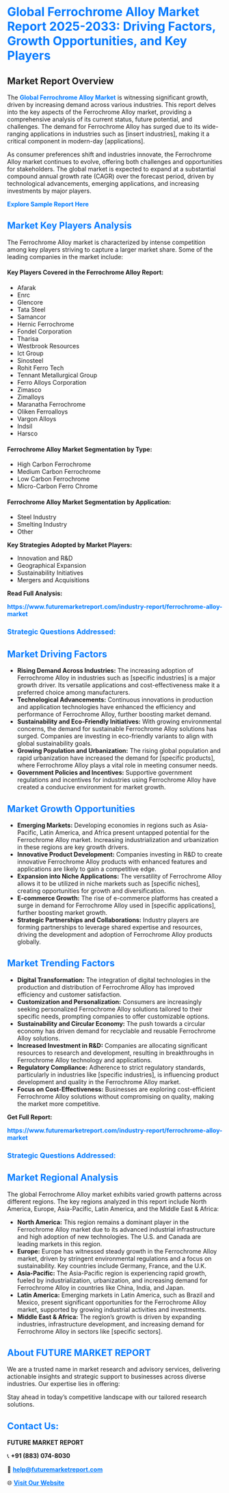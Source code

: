 <h1 style="color: #007BFF;">Global Ferrochrome Alloy Market Report 2025-2033: Driving Factors, Growth Opportunities, and Key Players</h1>

<section id="overview">
<h2>Market Report Overview</h2>
<p>The <a href="https://www.futuremarketreport.com/industry-report/ferrochrome-alloy-market" style="color: #007BFF; text-decoration: none;"><strong>Global Ferrochrome Alloy Market</strong></a> is witnessing significant growth, driven by increasing demand across various industries. This report delves into the key aspects of the Ferrochrome Alloy market, providing a comprehensive analysis of its current status, future potential, and challenges. The demand for Ferrochrome Alloy has surged due to its wide-ranging applications in industries such as [insert industries], making it a critical component in modern-day [applications].</p>
<p>As consumer preferences shift and industries innovate, the Ferrochrome Alloy market continues to evolve, offering both challenges and opportunities for stakeholders. The global market is expected to expand at a substantial compound annual growth rate (CAGR) over the forecast period, driven by technological advancements, emerging applications, and increasing investments by major players.</p>
</section>

<section id="overview">
<p><a href="https://www.futuremarketreport.com/request-sample/reportId=29637" style="color: #007BFF; text-decoration: none;"><strong>Explore Sample Report Here</strong></a></p>
</section>

<section id="key-players">
<h2 style="color: #007BFF;">Market Key Players Analysis</h2>
<p>The Ferrochrome Alloy market is characterized by intense competition among key players striving to capture a larger market share. Some of the leading companies in the market include:</p>
<h4>Key Players Covered in the Ferrochrome Alloy Report:</h4>
<ul><li>Afarak</li><li>Enrc</li><li>Glencore</li><li>Tata Steel</li><li>Samancor</li><li>Hernic Ferrochrome</li><li>Fondel Corporation</li><li>Tharisa</li><li>Westbrook Resources</li><li>Ict Group</li><li>Sinosteel</li><li>Rohit Ferro Tech</li><li>Tennant Metallurgical Group</li><li>Ferro Alloys Corporation</li><li>Zimasco</li><li>Zimalloys</li><li>Maranatha Ferrochrome</li><li>Oliken Ferroalloys</li><li>Vargon Alloys</li><li>Indsil</li><li>Harsco</li></ul>
<h4>Ferrochrome Alloy Market Segmentation by Type:</h4>
<ul><li>High Carbon Ferrochrome</li><li>Medium Carbon Ferrochrome</li><li>Low Carbon Ferrochrome</li><li>Micro-Carbon Ferro Chrome</li></ul>

<h4>Ferrochrome Alloy Market Segmentation by Application:</h4>
<ul><li>Steel Industry</li><li>Smelting Industry</li><li>Other</li></ul>
<p><strong>Key Strategies Adopted by Market Players:</strong></p>
<ul>
<li>Innovation and R&D</li>
<li>Geographical Expansion</li>
<li>Sustainability Initiatives</li>
<li>Mergers and Acquisitions</li>
</ul>
</section>

<section>
<p><strong>Read Full Analysis: </strong></p><a href="https://www.futuremarketreport.com/industry-report/ferrochrome-alloy-market" style="color: #007BFF; text-decoration: none;"><strong>https://www.futuremarketreport.com/industry-report/ferrochrome-alloy-market</strong></a>
<h3 style="color: #007BFF;">Strategic Questions Addressed:</h3>
</section>

<section id="driving-factors">
<h2 style="color: #007BFF;">Market Driving Factors</h2>
<ul>
<li><strong>Rising Demand Across Industries:</strong> The increasing adoption of Ferrochrome Alloy in industries such as [specific industries] is a major growth driver. Its versatile applications and cost-effectiveness make it a preferred choice among manufacturers.</li>
<li><strong>Technological Advancements:</strong> Continuous innovations in production and application technologies have enhanced the efficiency and performance of Ferrochrome Alloy, further boosting market demand.</li>
<li><strong>Sustainability and Eco-Friendly Initiatives:</strong> With growing environmental concerns, the demand for sustainable Ferrochrome Alloy solutions has surged. Companies are investing in eco-friendly variants to align with global sustainability goals.</li>
<li><strong>Growing Population and Urbanization:</strong> The rising global population and rapid urbanization have increased the demand for [specific products], where Ferrochrome Alloy plays a vital role in meeting consumer needs.</li>
<li><strong>Government Policies and Incentives:</strong> Supportive government regulations and incentives for industries using Ferrochrome Alloy have created a conducive environment for market growth.</li>
</ul>
</section>

<section id="growth-opportunities">
<h2 style="color: #007BFF;">Market Growth Opportunities</h2>
<ul>
<li><strong>Emerging Markets:</strong> Developing economies in regions such as Asia-Pacific, Latin America, and Africa present untapped potential for the Ferrochrome Alloy market. Increasing industrialization and urbanization in these regions are key growth drivers.</li>
<li><strong>Innovative Product Development:</strong> Companies investing in R&D to create innovative Ferrochrome Alloy products with enhanced features and applications are likely to gain a competitive edge.</li>
<li><strong>Expansion into Niche Applications:</strong> The versatility of Ferrochrome Alloy allows it to be utilized in niche markets such as [specific niches], creating opportunities for growth and diversification.</li>
<li><strong>E-commerce Growth:</strong> The rise of e-commerce platforms has created a surge in demand for Ferrochrome Alloy used in [specific applications], further boosting market growth.</li>
<li><strong>Strategic Partnerships and Collaborations:</strong> Industry players are forming partnerships to leverage shared expertise and resources, driving the development and adoption of Ferrochrome Alloy products globally.</li>
</ul>
</section>

<section id="trending-factors">
<h2 style="color: #007BFF;">Market Trending Factors</h2>
<ul>
<li><strong>Digital Transformation:</strong> The integration of digital technologies in the production and distribution of Ferrochrome Alloy has improved efficiency and customer satisfaction.</li>
<li><strong>Customization and Personalization:</strong> Consumers are increasingly seeking personalized Ferrochrome Alloy solutions tailored to their specific needs, prompting companies to offer customizable options.</li>
<li><strong>Sustainability and Circular Economy:</strong> The push towards a circular economy has driven demand for recyclable and reusable Ferrochrome Alloy solutions.</li>
<li><strong>Increased Investment in R&D:</strong> Companies are allocating significant resources to research and development, resulting in breakthroughs in Ferrochrome Alloy technology and applications.</li>
<li><strong>Regulatory Compliance:</strong> Adherence to strict regulatory standards, particularly in industries like [specific industries], is influencing product development and quality in the Ferrochrome Alloy market.</li>
<li><strong>Focus on Cost-Effectiveness:</strong> Businesses are exploring cost-efficient Ferrochrome Alloy solutions without compromising on quality, making the market more competitive.</li>
</ul>
</section>

<section>
<p><strong>Get Full Report: </strong></p><a href="https://www.futuremarketreport.com/industry-report/ferrochrome-alloy-market" style="color: #007BFF; text-decoration: none;"><strong>https://www.futuremarketreport.com/industry-report/ferrochrome-alloy-market</strong></a>
<h3 style="color: #007BFF;">Strategic Questions Addressed:</h3>
</section>


<section id="regional-analysis">
<h2 style="color: #007BFF;">Market Regional Analysis</h2>
<p>The global Ferrochrome Alloy market exhibits varied growth patterns across different regions. The key regions analyzed in this report include North America, Europe, Asia-Pacific, Latin America, and the Middle East & Africa:</p>
<ul>
<li><strong>North America:</strong> This region remains a dominant player in the Ferrochrome Alloy market due to its advanced industrial infrastructure and high adoption of new technologies. The U.S. and Canada are leading markets in this region.</li>
<li><strong>Europe:</strong> Europe has witnessed steady growth in the Ferrochrome Alloy market, driven by stringent environmental regulations and a focus on sustainability. Key countries include Germany, France, and the U.K.</li>
<li><strong>Asia-Pacific:</strong> The Asia-Pacific region is experiencing rapid growth, fueled by industrialization, urbanization, and increasing demand for Ferrochrome Alloy in countries like China, India, and Japan.</li>
<li><strong>Latin America:</strong> Emerging markets in Latin America, such as Brazil and Mexico, present significant opportunities for the Ferrochrome Alloy market, supported by growing industrial activities and investments.</li>
<li><strong>Middle East & Africa:</strong> The region’s growth is driven by expanding industries, infrastructure development, and increasing demand for Ferrochrome Alloy in sectors like [specific sectors].</li>
</ul>
</section>

<footer>
<h2 style="color: #007BFF;">About FUTURE MARKET REPORT</h2>
<p>We are a trusted name in market research and advisory services, delivering actionable insights and strategic support to businesses across diverse industries. Our expertise lies in offering:</p>

<p>Stay ahead in today’s competitive landscape with our tailored research solutions.</p>

<h2 style="color: #007BFF;">Contact Us:</h2>
<p><strong>FUTURE MARKET REPORT</strong></p>
<p>📞 <strong>+91 (883) 074-8030</strong></p>
<p>📧 <strong><a href="mailto:help@futuremarketreport.com" style="color: #007BFF;">help@futuremarketreport.com</a></strong></p>
<p>🌐 <strong><a href="https://www.futuremarketreport.com/" style="color: #007BFF;">Visit Our Website</a></strong></p>
</footer>